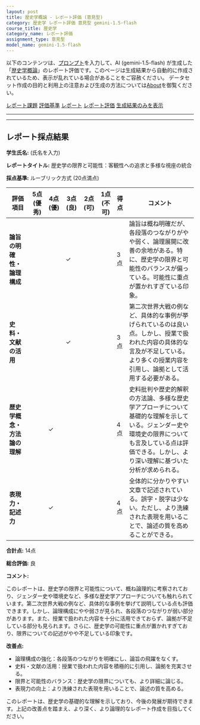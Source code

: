 ```yaml
---
layout: post
title: 歴史学概論 - レポート評価 (意見型)
category: 歴史学 レポート評価 意見型 gemini-1.5-flash
course_title: 歴史学
category_name: レポート評価
assignment_type: 意見型
model_name: gemini-1.5-flash
---
```


以下のコンテンツは、[プロンプト](https://github.com/takedatoshiyuki/synthetic_assignments/tree/main/generated/歴史学/gemini-1.5-flash/prompt_レポート評価-意見型.md)を入力して、AI (gemini-1.5-flash) が生成した「[歴史学概論](/contents/歴史学/)」のレポート評価です。このページは生成結果から自動的に作成されているため、表示が乱れている場合があることをご容赦ください。
データセット作成の目的と利用上の注意および生成の方法については[About](/About)を御覧ください。

[レポート課題](../レポート課題-意見型)
[評価基準](../評価基準-意見型)
[レポート](../レポート-意見型)
[レポート評価](../レポート評価-意見型)
[生成結果のみを表示](https://github.com/takedatoshiyuki/synthetic_assignments/tree/main/generated/歴史学/gemini-1.5-flash/レポート評価-意見型.md)
  

***
***
  
## レポート採点結果

**学生氏名:** (氏名を入力)

**レポートタイトル:** 歴史学の限界と可能性：客観性への追求と多様な視座の統合

**採点基準:** ルーブリック方式 (20点満点)


| 評価項目 | 5点 (優秀) | 4点 (優) | 3点 (良) | 2点 (可) | 1点 (不可) | 得点 | コメント |
|---|---|---|---|---|---|---|---|
| **論旨の明確性・論理構成** |  |  | ✓ |  |  | 3点 | 論旨は概ね明確だが、各段落のつながりがやや弱く、論理展開に改善の余地がある。特に、歴史学の限界と可能性のバランスが偏っている。可能性に重点が置かれすぎている印象。 |
| **史料・文献の活用** |  |  | ✓ |  |  | 3点 | 第二次世界大戦の例など、具体的な事例が挙げられているのは良い点。しかし、授業で扱われた内容の具体的な言及が不足している。より多くの授業内容を引用し、論拠として活用する必要がある。 |
| **歴史学概念・方法論の理解** |  | ✓ |  |  |  | 4点 | 史料批判や歴史的解釈の方法論、多様な歴史学アプローチについて基礎的な理解を示している。ジェンダー史や環境史の限界についても言及している点は評価できる。しかし、より深い理解に基づいた分析が求められる。 |
| **表現力・記述力** |  | ✓ |  |  |  | 4点 | 全体的に分かりやすい文章で記述されている。誤字・脱字は少ない。ただし、より洗練された表現を用いることで、論述の質を高めることができる。 |


**合計点:** 14点


**総合評価:** 良

**コメント:**

このレポートは、歴史学の限界と可能性について、概ね論理的に考察されており、ジェンダー史や環境史など、多様な歴史学アプローチについても触れられています。第二次世界大戦の例など、具体的な事例を挙げて説明している点も評価できます。しかし、論理構成にやや弱さが見られ、各段落のつながりが弱い部分があります。また、授業で扱われた内容を十分に活用できておらず、論拠が不足している部分も見られます。さらに、歴史学の可能性に重点が置かれすぎており、限界についての記述がやや不足している印象です。

**改善点:**

* 論理構成の強化：各段落のつながりを明確にし、論旨の飛躍をなくす。
* 史料・文献の活用：授業で扱われた内容を積極的に引用し、論拠を充実させる。
* 限界と可能性のバランス：歴史学の限界についても、より詳細に論じる。
* 表現力の向上：より洗練された表現を用いることで、論述の質を高める。


このレポートは、歴史学の基礎的な理解を示しており、今後の発展が期待できます。上記の改善点を踏まえ、より深く、より論理的なレポート作成を目指してください。
